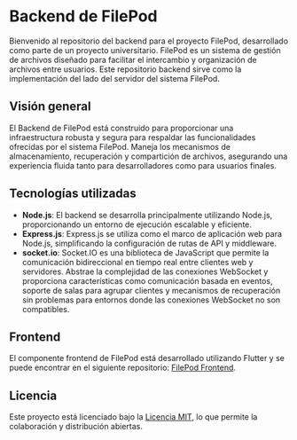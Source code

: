# Backend de FilePod

Bienvenido al repositorio del backend para el proyecto FilePod, desarrollado como parte de un proyecto universitario. FilePod es un sistema de gestión de archivos diseñado para facilitar el intercambio y organización de archivos entre usuarios. Este repositorio backend sirve como la implementación del lado del servidor del sistema FilePod.

## Visión general

El Backend de FilePod está construido para proporcionar una infraestructura robusta y segura para respaldar las funcionalidades ofrecidas por el sistema FilePod. Maneja los mecanismos de almacenamiento, recuperación y compartición de archivos, asegurando una experiencia fluida tanto para desarrolladores como para usuarios finales.

## Tecnologías utilizadas

- **Node.js**: El backend se desarrolla principalmente utilizando Node.js, proporcionando un entorno de ejecución escalable y eficiente.
- **Express.js**: Express.js se utiliza como el marco de aplicación web para Node.js, simplificando la configuración de rutas de API y middleware.
- **socket.io**: Socket.IO es una biblioteca de JavaScript que permite la comunicación bidireccional en tiempo real entre clientes web y servidores. Abstrae la complejidad de las conexiones WebSocket y proporciona características como comunicación basada en eventos, soporte de salas para agrupar clientes y mecanismos de recuperación sin problemas para entornos donde las conexiones WebSocket no son compatibles.

## Frontend

El componente frontend de FilePod está desarrollado utilizando Flutter y se puede encontrar en el siguiente repositorio: [FilePod Frontend](https://github.com/DzElias/filepod-frontend-flutter).

## Licencia

Este proyecto está licenciado bajo la [Licencia MIT](LICENSE), lo que permite la colaboración y distribución abiertas.
